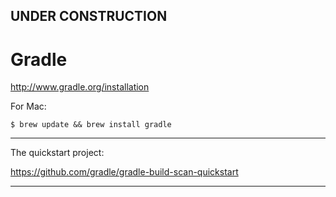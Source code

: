 
## UNDER CONSTRUCTION

# Gradle


http://www.gradle.org/installation

For Mac:

    $ brew update && brew install gradle


---

The quickstart project:

https://github.com/gradle/gradle-build-scan-quickstart

---

